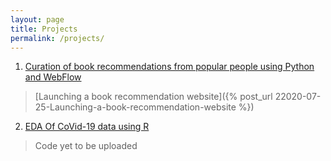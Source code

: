 ```yaml
---
layout: page
title: Projects
permalink: /projects/
---
```


1. [Curation of book recommendations from popular people using Python and WebFlow](https://inspiron.webflow.io/)

> [Launching a book recommendation website]({% post_url 22020-07-25-Launching-a-book-recommendation-website %})

2. [EDA Of CoVid-19 data using R](https://github.com/salonimehta073/)

> Code yet to be uploaded
